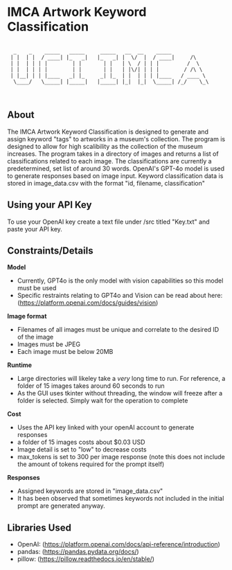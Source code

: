 # IMCA Artwork Keyword Classification
```text
 
  _    _    _____   _____     _____   __  __    _____            
 | |  | |  / ____| |_   _|   |_   _| |  \/  |  / ____|     /\    
 | |  | | | |        | |       | |   | \  / | | |         /  \   
 | |  | | | |        | |       | |   | |\/| | | |        / /\ \  
 | |__| | | |____   _| |_     _| |_  | |  | | | |____   / ____ \ 
  \____/   \_____| |_____|   |_____| |_|  |_|  \_____| /_/    \_\
                                                                 
                                                                 
```                                                  
                                                     
## **About**
The IMCA Artwork Keyword Classification is designed to generate and assign keyword "tags" to artworks in a museum's collection. The program is designed to allow for high scalibility as the collection of the museum increases.
The program takes in a directory of images and returns a list of classifications related to each image. The classifications are currently a predetermined, set list of around 30 words.
OpenAI's GPT-4o model is used to generate responses based on image input. 
Keyword classification data is stored in image_data.csv with the format "id, filename, classification"

## **Using your API Key**
To use your OpenAI key create a text file under /src titled "Key.txt" and paste your API key.

## **Constraints/Details**
**Model**
- Currently, GPT4o is the only model with vision capabilities so this model must be used
- Specific restraints relating to GPT4o and Vision can be read about here: (https://platform.openai.com/docs/guides/vision)

**Image format**
- Filenames of all images must be unique and correlate to the desired ID of the image
- Images must be JPEG
- Each image must be below 20MB

**Runtime**
- Large directories will likeley take a _very_ long time to run. For reference, a folder of 15 images takes around 60 seconds to run
- As the GUI uses tkinter without threading, the window will freeze after a folder is selected. Simply wait for the operation to complete

**Cost**
- Uses the API key linked with your openAI account to generate responses
- a folder of 15 images costs about $0.03 USD
- Image detail is set to "low" to decrease costs
- max_tokens is set to 300 per image response (note this does not include the amount of tokens required for the prompt itself)

**Responses**
- Assigned keywords are stored in "image_data.csv"
- It has been observed that sometimes keywords not included in the initial prompt are generated anyway.  



## **Libraries Used**
- OpenAI: (https://platform.openai.com/docs/api-reference/introduction)
- pandas: (https://pandas.pydata.org/docs/)
- pillow: (https://pillow.readthedocs.io/en/stable/)
